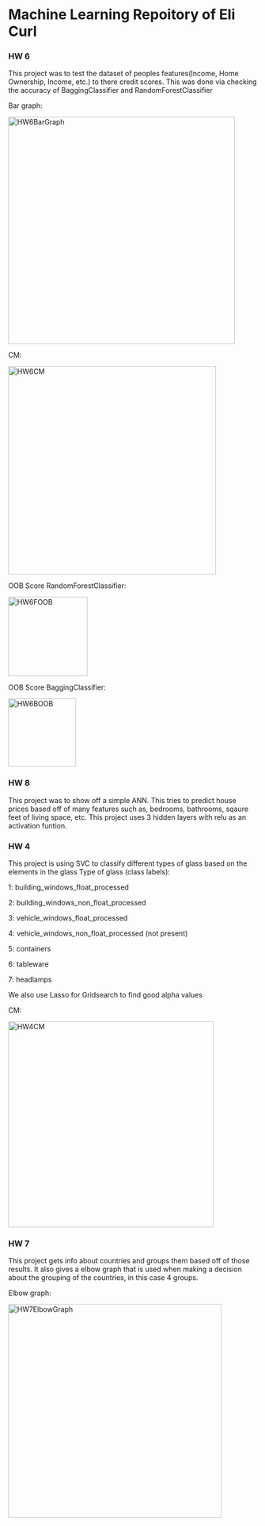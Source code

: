 # Machine Learning Repoitory of Eli Curl

### HW 6
This project was to test the dataset of peoples features(Income, Home Ownership, Income, etc.) to there credit scores.
This was done via checking the accuracy of BaggingClassifier and RandomForestClassifier

Bar graph:

<img width="458" alt="HW6BarGraph" src="https://github.com/user-attachments/assets/370b4a90-cb64-46ef-9d03-75f3a06206d7" />

CM:

<img width="420" alt="HW6CM" src="https://github.com/user-attachments/assets/471392c3-b040-44e4-a4df-6a11ecc0a9cf" />

OOB Score RandomForestClassifier:

<img width="160" alt="HW6FOOB" src="https://github.com/user-attachments/assets/b06329ed-647b-4342-a278-d06d9c76d99c" />

OOB Score BaggingClassifier:

<img width="137" alt="HW6BOOB" src="https://github.com/user-attachments/assets/42b1389c-a85b-47b4-a7f3-48a496ad8669" />


### HW 8
This project was to show off a simple ANN. This tries to predict house prices based off of many features such as, bedrooms, bathrooms, sqaure feet of living space, etc. This project uses 3 hidden layers with relu as an activation funtion.

### HW 4
This project is using SVC to classify different types of glass based on the elements in the glass
Type of glass (class labels):

1: building_windows_float_processed

2: building_windows_non_float_processed

3: vehicle_windows_float_processed

4: vehicle_windows_non_float_processed (not present)

5: containers

6: tableware

7: headlamps

We also use Lasso for Gridsearch to find good alpha values

CM:

<img width="415" alt="HW4CM" src="https://github.com/user-attachments/assets/392e99f2-0ab2-46f7-9bff-1b12352a84a9" />

### HW 7

This project gets info about countries and groups them based off of those results. It also gives a elbow graph that is used when making a decision about the grouping of the countries, in this case 4 groups.

Elbow graph:

<img width="431" alt="HW7ElbowGraph" src="https://github.com/user-attachments/assets/cf23acfb-afe2-42d8-9731-6df197ee6c88" />

